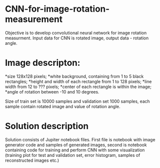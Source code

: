 # CNN-for-image-rotation-measurement

Objective is to develop convolutional neural network for image rotation measurment.
Input data for CNN is rotated image, output data - rotation angle.

# Image descripton:
  *size 128x128 pixels;
  *white background, containing from 1 to 5 black rectangles;
  *height and width of each rectangle from 1 to 128 pixels;
  *line width from 12 to ??? pixels;
  *center of each rectangle is within the image;
  *angle of rotation between -10 and 10 degrees.
  
Size of train set is 10000 samples and validation set 1000 samples, each sample contain rotated image and value of rotation angle.

# Solution description
Solution consists of Jupiter notebook files. First file is notebook with image generator code and samples of generated images, second is notebook containing code for training and perform CNN with some visualization (training plot for test and validation set, error histogram, samples of reconstructed images etc.)
